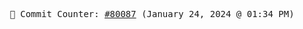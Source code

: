 <p align="center">
    <samp>
        📮 Commit Counter: <a href="https://github.com/Javascript-void0/Javascript-void0/commits/main">#80087</a> (January 24, 2024 @ 01:34 PM)
    </samp>
</p>